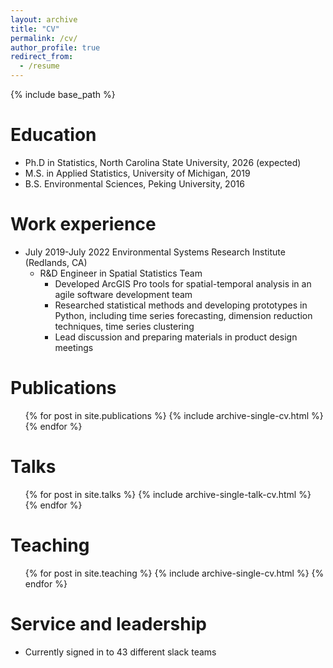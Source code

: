 ```yaml
---
layout: archive
title: "CV"
permalink: /cv/
author_profile: true
redirect_from:
  - /resume
---
```


{% include base_path %}

Education
======
* Ph.D in Statistics, North Carolina State University, 2026 (expected)
* M.S. in Applied Statistics, University of Michigan, 2019
* B.S. Environmental Sciences, Peking University, 2016

Work experience
======
* July 2019-July 2022	Environmental Systems Research Institute (Redlands, CA)
  * R&D Engineer in Spatial Statistics Team 
    * Developed ArcGIS Pro tools for spatial-temporal analysis in an agile software development team
    * Researched statistical methods and developing prototypes in Python, including time series forecasting, dimension reduction techniques, time series clustering
    * Lead discussion and preparing materials in product design meetings

Publications
======
  <ul>{% for post in site.publications %}
    {% include archive-single-cv.html %}
  {% endfor %}</ul>
  
Talks
======
  <ul>{% for post in site.talks %}
    {% include archive-single-talk-cv.html %}
  {% endfor %}</ul>
  
Teaching
======
  <ul>{% for post in site.teaching %}
    {% include archive-single-cv.html %}
  {% endfor %}</ul>
  
Service and leadership
======
* Currently signed in to 43 different slack teams
